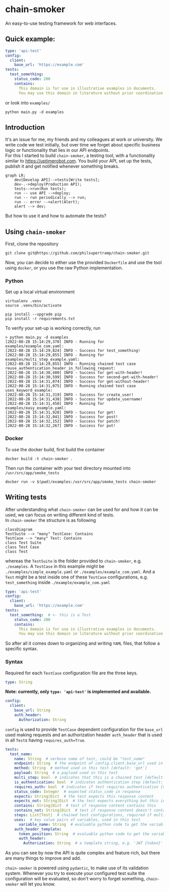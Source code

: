 # chain-smoker
An easy-to-use testing framework for web interfaces.

## Quick example:
```yaml
type: 'api-test'
config:
  client:
    base_url: 'https://example.com'
tests:
  test_something:
    status_code: 200
    contains: 
      This domain is for use in illustrative examples in documents. 
      You may use this domain in literature without prior coordination or asking for permission.
```
or look into `examples/`
```shell
python main.py -d examples
```

## Introduction
It's an issue for me, my friends and my colleagues at work or university.
We write code we test initially, but over time we forget about specific business logic
or functionality that lies in our API endpoints.  
For this I started to build `chain-smoker`, a testing tool, with a functionality similar to https://uptimerobot.com.
You build your API, set up the tests, publish it and get notified whenever something breaks.
```mermaid
graph LR;
    dev[Develop API]-->tests[Write tests];
    dev-.->deploy(Production API);
    tests-->run(Run tests);
    run -- use API -->deploy;
    run -- run periodically --> run;
    run -- error -->alert(Alert);
    alert --> dev;
```
But how to use it and how to automate the tests?

## Using `chain-smoker`

First, clone the repository 
```shell
git clone git@https://github.com/philsupertramp/chain-smoker.git
```
Now, you can decide to either use the provided `Dockerfile` and use the tool using `docker`, or you use the raw Python implementation.

### Python
Set up a local virtual environment
```shell
virtualenv .venv
source .venv/bin/activate

pip install --upgrade pip
pip install -r requirements.txt
```
To verify your set-up is working correctly, run
```shell
> python main.py -d examples
[2022-08-28 15:14:29,370] INFO - Running for examples/example_com.yaml:
[2022-08-28 15:14:29,824] INFO - Success for test_something!
[2022-08-28 15:14:29,855] INFO - Running for examples/multi_step_example.yaml:
[2022-08-28 15:14:29,855] INFO - Running chained test case reuse_authentication_header_in_following_request:
[2022-08-28 15:14:30,480] INFO - Success for get-with-header!
[2022-08-28 15:14:30,599] INFO - Success for second-get-with-header!
[2022-08-28 15:14:31,074] INFO - Success for get-without-header!
[2022-08-28 15:14:31,075] INFO - Running chained test case uses_keyword_example:
[2022-08-28 15:14:31,319] INFO - Success for create_user!
[2022-08-28 15:14:31,438] INFO - Success for update_username!
[2022-08-28 15:14:31,450] INFO - Running for examples/easy_example.yaml:
[2022-08-28 15:14:31,928] INFO - Success for get!
[2022-08-28 15:14:32,041] INFO - Success for post!
[2022-08-28 15:14:32,152] INFO - Success for patch!
[2022-08-28 15:14:32,267] INFO - Success for put!
```
### Docker
To use the docker build, first build the container
```shell
docker build -t chain-smoker .
```
Then run the container with your test directory mounted into `/usr/src/app/smoke_tests`
```shell
docker run -v $(pwd)/examples:/usr/src/app/smoke_tests chain-smoker
```

## Writing tests
After understanding what `chain-smoker` can be used for and how it can be used, we can focus on writing different kind of
tests.  
In `chain-smoker` the structure is as following

```mermaid
classDiagram
TestSuite --> "many" TestCase: Contains
TestCase --> "many" Test: Contains
class Test Suite
class Test Case
class Test
```
whereas the `TestSuite` is the folder provided to `chain-smoker`, e.g. `./examples`.
A `TestCase` in this example might be `./examples/simple_example.yaml` or `./examples/example_com.yaml`.
And a `Test` might be a test inside one of these `TestCase` configurations, e.g. `test_something`  inside `./example/example_com.yaml`
```yaml
type: 'api-test'
config:
  client:
    base_url: 'https://example.com'
tests:
  test_something:  # <- this is a Test
    status_code: 200
    contains: 
      This domain is for use in illustrative examples in documents. 
      You may use this domain in literature without prior coordination or asking for permission.
```

So after all it comes down to organizing and writing `YAML` files, that follow a specific syntax.

### Syntax
Required for each `TestCase` configuration file are the three keys.
 
```yaml
type: String
```
**Note: currently, only `type: 'api-test'` is implemented and available.**  
```yaml
config:
  client:
    base_url: String
    auth_header:
      Authorization: String
```
`config` is used to provide `TestCase` dependent configuration for the `base_url` used making requests and an
authorization header `auth_header` that is used in all `Test`s having `requires_auth=True`.
```yaml
tests:
  test_name:
    name: String  # verbose name of test, could be "test_name"
    endpoint: String  # the endpoint of config.client.base_url used in this test [default: '/']
    method: String  # method used in this test [default: 'get']
    payload: String  # a payload used in this test
    multi_step: bool  # indicates that this is a chained test [default: False]
    is_authentication: bool  # indicates authentication step [default: False]
    requires_auth: bool  # indicates if test requires authentication [default: True]
    status_code: Integer  # expected status_code in response
    expects: String|Dict  # the test expects this response content
    expects_not: String|Dict  # the test expects everything but this in the response
    contains: String|Dict  # test if response content contains this
    contains_not: String|Dict  # test if response content doesn't contain this
    steps: List[Test]  # chained test configurations, required if multi_step=True
    uses:  # key value pairs of variables, used in this test
      variable_name: String  # evaluable python code to get the variable "variable_name"
    auth_header_template:
      token_position: String  # evaluable python code to get the variable "token", e.g. "res.json().get('data').get('token')"
      auth_header:
        Authorization: String  # a template string, e.g. 'JWT {token}' or just '{token}'
```
As you can see by now the API is quite complex and feature rich, but there are many things to improve and add.

`chain-smoker` is powered using `pydantic`, to make use of its validation system.
Whenever you try to execute your configured test suite the configuration will be evaluated, so don't worry to forget something, `chain-smoker` will let you know.
